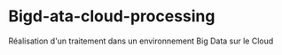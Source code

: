 # Bigd-ata-cloud-processing
Réalisation d'un traitement dans un environnement Big Data sur le Cloud
